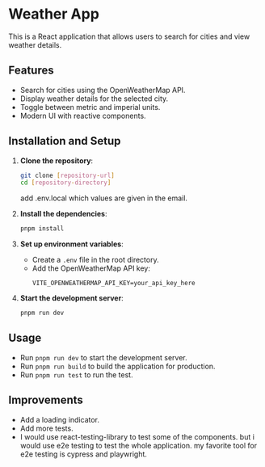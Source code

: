 # Weather App

This is a React application that allows users to search for cities and view weather details.

## Features

- Search for cities using the OpenWeatherMap API.
- Display weather details for the selected city.
- Toggle between metric and imperial units.
- Modern UI with reactive components.

## Installation and Setup

1. **Clone the repository**:

   ```bash
   git clone [repository-url]
   cd [repository-directory]
   ```

   add .env.local which values are given in the email.

2. **Install the dependencies**:

   ```bash
   pnpm install
   ```

3. **Set up environment variables**:

   - Create a `.env` file in the root directory.
   - Add the OpenWeatherMap API key:
     ```env
     VITE_OPENWEATHERMAP_API_KEY=your_api_key_here
     ```

4. **Start the development server**:
   ```bash
   pnpm run dev
   ```

## Usage

- Run `pnpm run dev` to start the development server.
- Run `pnpm run build` to build the application for production.
- Run `pnpm run test` to run the test.

## Improvements

- Add a loading indicator.
- Add more tests.
- I would use react-testing-library to test some of the components.
  but i would use e2e testing to test the whole application. my favorite tool for e2e testing is cypress and playwright.

